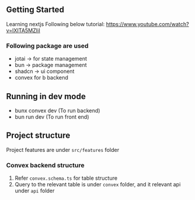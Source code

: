 ## Getting Started

Learning nextjs 
Following below tutorial: https://www.youtube.com/watch?v=lXITA5MZIiI

### Following package are used
- jotai -> for state management
- bun ->  package management
- shadcn -> ui component
- convex for b backend

## Running in dev mode

- bunx convex dev (To run backend)
- bun run dev (To run front end)

## Project structure

Project features are under `src/features` folder

### Convex backend structure

1. Refer `convex.schema.ts` for table structure
2. Query to the relevant table is under `convex` folder, and it relevant api under `api` folder


